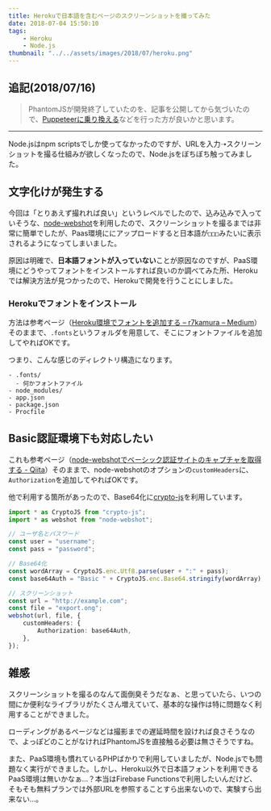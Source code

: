 ```yaml
---
title: Herokuで日本語を含むページのスクリーンショットを撮ってみた
date: 2018-07-04 15:50:10
tags:
    - Heroku
    - Node.js
thumbnail: "../../assets/images/2018/07/heroku.png"
---
```


## 追記(2018/07/16)

> PhantomJSが開発終了していたのを、記事を公開してから気づいたので、[Puppeteerに乗り換える](/heroku-puppeteer/)などを行った方が良いかと思います。

---

Node.jsはnpm scriptsでしか使ってなかったのですが、URLを入力➝スクリーンショットを撮る仕組みが欲しくなったので、Node.jsをぼちぼち触ってみました。

## 文字化けが発生する

今回は「とりあえず撮れれば良い」というレベルでしたので、込み込みで入っていそうな、[node-webshot](https://github.com/brenden/node-webshot)を利用したので、スクリーンショットを撮るまでは非常に簡単でしたが、Paas環境ににアップロードすると日本語が`□□□`みたいに表示されるようになってしまいました。

原因は明確で、**日本語フォントが入っていない**ことが原因なのですが、PaaS環境にどうやってフォントをインストールすれば良いのか調べてみた所、Herokuでは解決方法が見つかったので、Herokuで開発を行うことにしました。

### Herokuでフォントをインストール

方法は参考ページ（[Heroku環境でフォントを追加する – r7kamura – Medium](https://medium.com/@r7kamura/heroku%E7%92%B0%E5%A2%83%E3%81%A7%E3%83%95%E3%82%A9%E3%83%B3%E3%83%88%E3%82%92%E8%BF%BD%E5%8A%A0%E3%81%99%E3%82%8B-f51381c0f870)）そのままで、`.fonts`というフォルダを用意して、そこにフォントファイルを追加してやればOKです。

つまり、こんな感じのディレクトリ構造になります。

```
- .fonts/
  - 何かフォントファイル
- node_modules/
- app.json
- package.json
- Procfile
```

## Basic認証環境下も対応したい

これも参考ページ（[node-webshotでベーシック認証サイトのキャプチャを取得する - Qiita](https://qiita.com/musclemikiya/items/3c6b8e17ef82ea0aa2a7)）そのままで、node-webshotのオプションの`customHeaders`に、`Authorization`を追加してやればOKです。

他で利用する箇所があったので、Base64化に[crypto-js](https://github.com/brix/crypto-js)を利用しています。

```typescript
import * as CryptoJS from "crypto-js";
import * as webshot from "node-webshot";

// ユーザ名とパスワード
const user = "username";
const pass = "password";

// Base64化
const wordArray = CryptoJS.enc.Utf8.parse(user + ":" + pass);
const base64Auth = "Basic " + CryptoJS.enc.Base64.stringify(wordArray);

// スクリーンショット
const url = "http://example.com";
const file = "export.ong";
webshot(url, file, {
    customHeaders: {
        Authorization: base64Auth,
    },
});
```

## 雑感

スクリーンショットを撮るのなんて面倒臭そうだなぁ、と思っていたら、いつの間にか便利なライブラリがたくさん増えていて、基本的な操作は特に問題なく利用することができました。

ローディングがあるページなどは撮影までの遅延時間を設ければ良さそうなので、よっぽどのことがなければPhantomJSを直接触る必要は無さそうですね。

また、PaaS環境も慣れているPHPばかりで利用していましたが、Node.jsでも問題なく実行ができました。しかし、Heroku以外で日本語フォントを利用できるPaaS環境は無いかなぁ…？本当はFirebase Functionsで利用したいんだけど、そもそも無料プランでは外部URLを参照することすら出来ないので、実験すら出来ない…。
